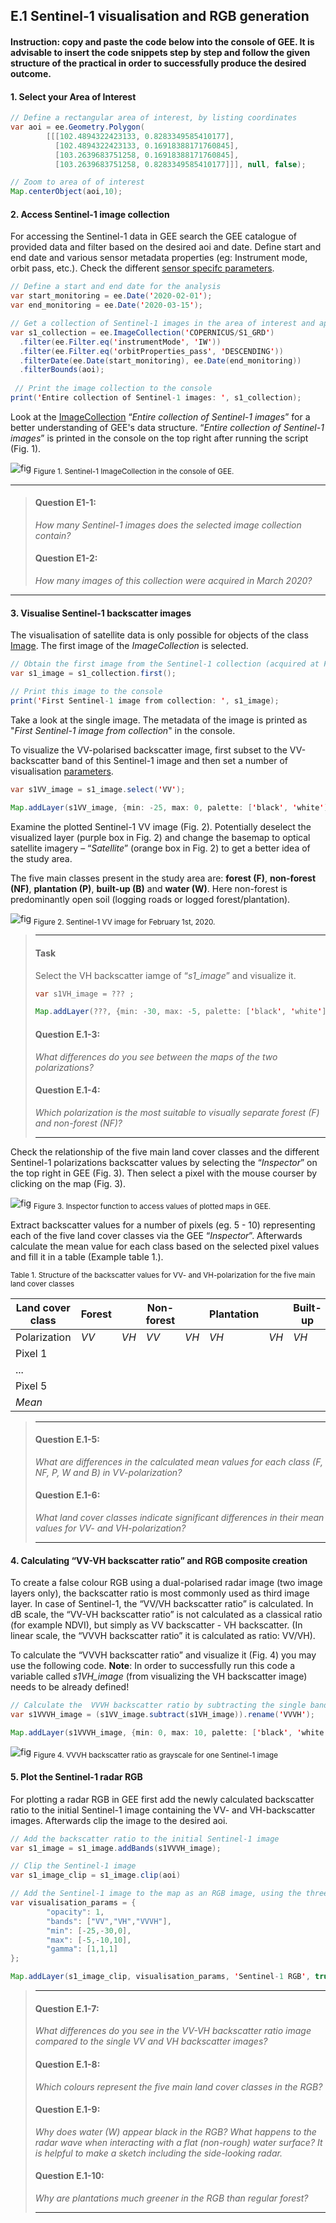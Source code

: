 ## E.1	Sentinel-1 visualisation and RGB generation

#### Instruction: copy and paste the code below into the console of GEE. It is advisable to insert the code snippets step by step and follow the given structure of the practical in order to successfully produce the desired outcome.

#### 1. Select your Area of Interest

```java
// Define a rectangular area of interest, by listing coordinates
var aoi = ee.Geometry.Polygon(
        [[[102.4894322423133, 0.8283349585410177],
          [102.4894322423133, 0.16918388171760845],
          [103.2639683751258, 0.16918388171760845],
          [103.2639683751258, 0.8283349585410177]]], null, false);

// Zoom to area of of interest
Map.centerObject(aoi,10);
```
#### 2. Access Sentinel-1 image collection
For accessing the Sentinel-1 data in GEE search the GEE catalogue of provided data and filter based on the desired aoi and date. Define start and end date and various sensor metadata properties (eg: Instrument mode, orbit pass, etc.). Check the different [sensor specifc parameters](https://developers.google.com/earth-engine/sentinel1).

```java
// Define a start and end date for the analysis
var start_monitoring = ee.Date('2020-02-01');
var end_monitoring = ee.Date('2020-03-15');

// Get a collection of Sentinel-1 images in the area of interest and apply some filters
var s1_collection = ee.ImageCollection('COPERNICUS/S1_GRD')
  .filter(ee.Filter.eq('instrumentMode', 'IW'))
  .filter(ee.Filter.eq('orbitProperties_pass', 'DESCENDING'))
  .filterDate(ee.Date(start_monitoring), ee.Date(end_monitoring))
  .filterBounds(aoi);
  
 // Print the image collection to the console
print('Entire collection of Sentinel-1 images: ', s1_collection);
```

Look at the [ImageCollection](https://developers.google.com/earth-engine/ic_creating) “_Entire collection of Sentinel-1 images_” for a better understanding of GEE's data structure. “_Entire collection of Sentinel-1 images_” is printed in the console on the top right after running the script (Fig. 1).

![fig](/figures/figure_04.png)
<sub>Figure 1. Sentinel-1 ImageCollection in the console of GEE. </sub>

___
> ####  Question E1-1: 
> *How many Sentinel-1 images does the selected image collection contain?*
> ####  Question E1-2: 
> *How many images of this collection were acquired in March 2020?*
___

#### 3. Visualise Sentinel-1 backscatter images
The visualisation of satellite data is only possible for objects of the class [Image](https://developers.google.com/earth-engine/image_overview). The first image of the _ImageCollection_ is selected. 

```java
// Obtain the first image from the Sentinel-1 collection (acquired at February 1st, 2020)
var s1_image = s1_collection.first();

// Print this image to the console
print('First Sentinel-1 image from collection: ', s1_image);
```
Take a look at the single image. The metadata of the image is printed as "_First Sentinel-1 image from collection_" in the console.

To visualize the VV-polarised backscatter image, first subset to the VV-backscatter band of this Sentinel-1 image and then set a number of visualisation [parameters](https://developers.google.com/earth-engine/image_visualization).

```java
var s1VV_image = s1_image.select('VV');

Map.addLayer(s1VV_image, {min: -25, max: 0, palette: ['black', 'white']}, 'Sentinel-1 VV image', true);
```

Examine the plotted Sentinel-1 VV image (Fig. 2). Potentially deselect the visualized layer (purple box in Fig. 2) and change the basemap to optical satellite imagery – “_Satellite_” (orange box in Fig. 2) to get a better idea of the study area. 

The five main classes present in the study area are: __forest (F)__, __non-forest (NF)__, __plantation (P)__, __built-up (B)__ and __water (W)__. Here non-forest is predominantly open soil (logging roads or logged forest/plantation). 

![fig](/figures/figure_05.png)
<sub>Figure 2. Sentinel-1 VV image for February 1st, 2020. </sub>

> ___
> #### Task
> Select the VH backscatter iamge of “*s1_image*” and visualize it.
>
> ```java
> var s1VH_image = ??? ;
> 
> Map.addLayer(???, {min: -30, max: -5, palette: ['black', 'white']}, 'Sentinel-1 VH image', true);
> ```
>
> #### Question E.1-3: 
> *What differences do you see between the maps of the two polarizations?*
> 
> #### Question E.1-4: 
> *Which polarization is the most suitable to visually separate forest (F) and non-forest (NF)?* 
> ___

Check the relationship of the five main land cover classes and the different Sentinel-1 polarizations backscatter values by selecting the “_Inspector_” on the top right in GEE (Fig. 3). Then select a pixel with the mouse courser by clicking on the map (Fig. 3).

![fig](/figures/figure_06.png)
<sub>Figure 3. Inspector function to access values of plotted maps in GEE. </sub>

Extract backscatter values for a number of pixels (eg. 5 - 10) representing each of the five land cover classes via the GEE “_Inspector_”. Afterwards calculate the mean value for each class based on the selected pixel values and fill it in a table (Example table 1.).

<sub> Table 1. Structure of the backscatter values for VV- and VH-polarization for the five main land cover classes </sub>

__Land cover class__        | __Forest__          |       |     __Non-forest__        |       | __Plantation__      |    | __Built-up__|    |__Water__|    |
------------------------|-----------------|-------|-----------------------|-------|-----------------|----|---------|----|-----|----|
Polarization            | *VV*            |*VH*   |       *VV*            | *VH*  |*VH*             |*VH*|*VH*     |*VH*|*VH* |*VH*|
Pixel 1                 |                 |       |                       |       |                 |    |         |    |     |    |
...                     |                 |       |                       |       |                 |    |         |    |     |    |
Pixel 5                 |                 |       |                       |       |                 |    |         |    |     |    |
*Mean*                |                 |       |                       |       |                 |    |         |    |     |    |

> ___
> #### Question E.1-5: 
> *What are differences in the calculated mean values for each class (F, NF, P, W and B) in VV-polarization?*
> 
> #### Question E.1-6: 
> *What land cover classes indicate significant differences in their mean values for VV- and VH-polarization?*
> ___

#### 4. Calculating “VV-VH backscatter ratio” and RGB composite creation

To create a false colour RGB using a dual-polarised radar image (two image layers only), the backscatter ratio is most commonly used as third image layer. In case of Sentinel-1, the “VV/VH backscatter ratio” is calculated.
In dB scale, the “VV-VH backscatter ratio” is not calculated as a classical ratio (for example NDVI), but simply as VV backscatter - VH backscatter. (In linear scale, the “VVVH backscatter ratio” it is calculated as ratio: VV/VH).

To calculate the “VVVH backscatter ratio” and visualize it (Fig. 4) you may use the following code. 
__Note__: In order to successfully run this code a variable called _s1VH_image_ (from visualizing the VH backscatter image) needs to be already defined!

```java
// Calculate the  VVVH backscatter ratio by subtracting the single bands of VV and VH
var s1VVVH_image = (s1VV_image.subtract(s1VH_image)).rename('VVVH');

Map.addLayer(s1VVVH_image, {min: 0, max: 10, palette: ['black', 'white']}, 'Sentinel-1 VVVH image', true);
```

![fig](/figures/figure_07.png)
<sub> Figure 4. VVVH backscatter ratio as grayscale for one Sentinel-1 image </sub>

#### 5. Plot the Sentinel-1 radar RGB

For plotting a radar RGB in GEE first add the newly calculated backscatter ratio to the initial Sentinel-1 image containing the VV- and VH-backscatter images. Afterwards clip the image to the desired aoi.

```java
// Add the backscatter ratio to the initial Sentinel-1 image
var s1_image = s1_image.addBands(s1VVVH_image);

// Clip the Sentinel-1 image
var s1_image_clip = s1_image.clip(aoi)

// Add the Sentinel-1 image to the map as an RGB image, using the three bands VV, VH and VV/VH
var visualisation_params = {
        "opacity": 1,
        "bands": ["VV","VH","VVVH"],
        "min": [-25,-30,0],
        "max": [-5,-10,10],
        "gamma": [1,1,1]
};

Map.addLayer(s1_image_clip, visualisation_params, 'Sentinel-1 RGB', true)
```
> ___
> #### Question E.1-7: 
> *What differences do you see in the VV-VH backscatter ratio image compared to the single VV and VH backscatter images?*
>
> #### Question E.1-8: 
> *Which colours represent the five main land cover classes in the RGB?*
>
> #### Question E.1-9: 
> *Why does water (W) appear black in the RGB? What happens to the radar wave when interacting with a flat (non-rough) water surface? It is helpful to make a sketch including the side-looking radar.*
>
> #### Question E.1-10: 
> *Why are plantations much greener in the RGB than regular forest?*
> ___
